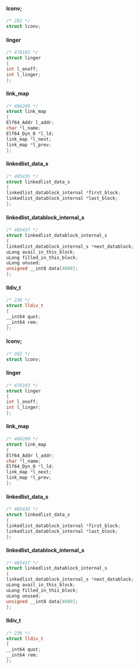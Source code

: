 #### lconv;
```cpp
/* 282 */
struct lconv;

```
#### linger
```cpp
/* 478103 */
struct linger
{
int l_onoff;
int l_linger;
};

```
#### link_map
```cpp
/* 486209 */
struct link_map
{
Elf64_Addr l_addr;
char *l_name;
Elf64_Dyn_0 *l_ld;
link_map *l_next;
link_map *l_prev;
};

```
#### linkedlist_data_s
```cpp
/* 485435 */
struct linkedlist_data_s
{
linkedlist_datablock_internal *first_block;
linkedlist_datablock_internal *last_block;
};

```
#### linkedlist_datablock_internal_s
```cpp
/* 485437 */
struct linkedlist_datablock_internal_s
{
linkedlist_datablock_internal_s *next_datablock;
uLong avail_in_this_block;
uLong filled_in_this_block;
uLong unused;
unsigned __int8 data[4080];
};

```
#### lldiv_t
```cpp
/* 236 */
struct lldiv_t
{
__int64 quot;
__int64 rem;
};

```
#### lconv;
```cpp
/* 282 */
struct lconv;

```
#### linger
```cpp
/* 478103 */
struct linger
{
int l_onoff;
int l_linger;
};

```
#### link_map
```cpp
/* 486209 */
struct link_map
{
Elf64_Addr l_addr;
char *l_name;
Elf64_Dyn_0 *l_ld;
link_map *l_next;
link_map *l_prev;
};

```
#### linkedlist_data_s
```cpp
/* 485435 */
struct linkedlist_data_s
{
linkedlist_datablock_internal *first_block;
linkedlist_datablock_internal *last_block;
};

```
#### linkedlist_datablock_internal_s
```cpp
/* 485437 */
struct linkedlist_datablock_internal_s
{
linkedlist_datablock_internal_s *next_datablock;
uLong avail_in_this_block;
uLong filled_in_this_block;
uLong unused;
unsigned __int8 data[4080];
};

```
#### lldiv_t
```cpp
/* 236 */
struct lldiv_t
{
__int64 quot;
__int64 rem;
};

```
